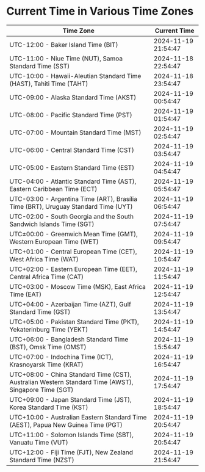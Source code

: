 # Current Time in Various Time Zones

| Time Zone | Current Time |
|-----------|--------------|
| UTC-12:00 - Baker Island Time (BIT) | 2024-11-19 21:54:47 |
| UTC-11:00 - Niue Time (NUT), Samoa Standard Time (SST) | 2024-11-18 22:54:47 |
| UTC-10:00 - Hawaii-Aleutian Standard Time (HAST), Tahiti Time (TAHT) | 2024-11-18 23:54:47 |
| UTC-09:00 - Alaska Standard Time (AKST) | 2024-11-19 00:54:47 |
| UTC-08:00 - Pacific Standard Time (PST) | 2024-11-19 01:54:47 |
| UTC-07:00 - Mountain Standard Time (MST) | 2024-11-19 02:54:47 |
| UTC-06:00 - Central Standard Time (CST) | 2024-11-19 03:54:47 |
| UTC-05:00 - Eastern Standard Time (EST) | 2024-11-19 04:54:47 |
| UTC-04:00 - Atlantic Standard Time (AST), Eastern Caribbean Time (ECT) | 2024-11-19 05:54:47 |
| UTC-03:00 - Argentina Time (ART), Brasília Time (BRT), Uruguay Standard Time (UYT) | 2024-11-19 06:54:47 |
| UTC-02:00 - South Georgia and the South Sandwich Islands Time (SGT) | 2024-11-19 07:54:47 |
| UTC±00:00 - Greenwich Mean Time (GMT), Western European Time (WET) | 2024-11-19 09:54:47 |
| UTC+01:00 - Central European Time (CET), West Africa Time (WAT) | 2024-11-19 10:54:47 |
| UTC+02:00 - Eastern European Time (EET), Central Africa Time (CAT) | 2024-11-19 11:54:47 |
| UTC+03:00 - Moscow Time (MSK), East Africa Time (EAT) | 2024-11-19 12:54:47 |
| UTC+04:00 - Azerbaijan Time (AZT), Gulf Standard Time (GST) | 2024-11-19 13:54:47 |
| UTC+05:00 - Pakistan Standard Time (PKT), Yekaterinburg Time (YEKT) | 2024-11-19 14:54:47 |
| UTC+06:00 - Bangladesh Standard Time (BST), Omsk Time (OMST) | 2024-11-19 15:54:47 |
| UTC+07:00 - Indochina Time (ICT), Krasnoyarsk Time (KRAT) | 2024-11-19 16:54:47 |
| UTC+08:00 - China Standard Time (CST), Australian Western Standard Time (AWST), Singapore Time (SGT) | 2024-11-19 17:54:47 |
| UTC+09:00 - Japan Standard Time (JST), Korea Standard Time (KST) | 2024-11-19 18:54:47 |
| UTC+10:00 - Australian Eastern Standard Time (AEST), Papua New Guinea Time (PGT) | 2024-11-19 20:54:47 |
| UTC+11:00 - Solomon Islands Time (SBT), Vanuatu Time (VUT) | 2024-11-19 20:54:47 |
| UTC+12:00 - Fiji Time (FJT), New Zealand Standard Time (NZST) | 2024-11-19 21:54:47 |
